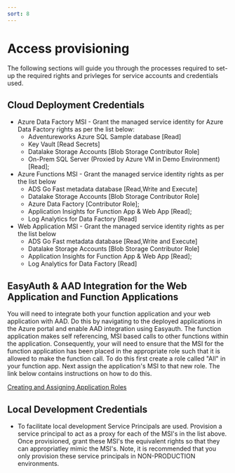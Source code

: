 ```yaml
---
sort: 8
---
```

# Access provisioning
The following sections will guide you through the processes required to set-up the required rights and privleges for service accounts and credentials used.

## Cloud Deployment Credentials

- Azure Data Factory MSI - Grant the managed service identity for Azure Data Factory rights as per the list below: 
    - Adventureworks Azure SQL Sample database [Read]
    - Key Vault [Read Secrets]
    - Datalake Storage Accounts [Blob Storage Contributor Role]
    - On-Prem SQL Server (Proxied by Azure VM in Demo Environment) [Read];
- Azure Functions MSI - Grant the managed service identity  rights as per the list below
    - ADS Go Fast metadata database [Read,Write and Execute]
    - Datalake Storage Accounts [Blob Storage Contributor Role]
    - Azure Data Factory [Contributor Role];
    - Application Insights for Function App & Web App [Read];
    - Log Analytics for Data Factory [Read]
- Web Application MSI - Grant the managed service identity  rights as per the list below
    - ADS Go Fast metadata database [Read,Write and Execute]
    - Datalake Storage Accounts [Blob Storage Contributor Role]
    - Application Insights for Function App & Web App [Read];
    - Log Analytics for Data Factory [Read]

## EasyAuth & AAD Integration for the Web Application and Function Applications
You will need to integrate both your function application and your web application with AAD. Do this by navigating to the deployed applications in the Azure portal and enable AAD integration using Easyauth. The function application makes self referencing, MSI based calls to other functions within the application. Consequently, your will need to ensure that the MSI for the function application has been placed in the appropriate role such that it is allowed to make the function call. To do this first create a role called "All" in your function app. Next assign the application's MSI to that new role. The link below contains instructions on how to do this. 

[Creating and Assigning Application Roles](https://docs.microsoft.com/en-us/azure/active-directory/develop/howto-add-app-roles-in-azure-ad-apps#declare-roles-for-an-application)

## Local Development Credentials

- To facilitate local development Service Principals are used. Provision a service principal to act as a proxy for each of the MSI's in the list above. Once provisioned, grant these MSI's the equivalent rights so that they can appropriatley mimic the MSI's. Note, it is recommended that you only provision these service principals in NON-PRODUCTION environments. 
